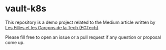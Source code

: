 # vault-k8s

This repository is a demo project related to the Medium article written by [Les Filles et les Garçons de la Tech (FGTech)](https://www.fgtech.fr/).

Please fill free to open an issue or a pull request if any question or proposal come up.

